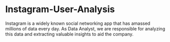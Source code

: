 # Instagram-User-Analysis
Instagram is a widely known social networking app that has amassed millions of data every day. As Data Analyst, we are responsible for analyzing this data and extracting valuable insights to aid the company. 
